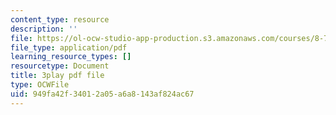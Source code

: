 ```yaml
---
content_type: resource
description: ''
file: https://ol-ocw-studio-app-production.s3.amazonaws.com/courses/8-701-introduction-to-nuclear-and-particle-physics-fall-2020/949fa42f34012a05a6a8143af824ac67_IgqwfvODZIE.pdf
file_type: application/pdf
learning_resource_types: []
resourcetype: Document
title: 3play pdf file
type: OCWFile
uid: 949fa42f-3401-2a05-a6a8-143af824ac67
---
```

